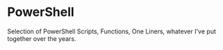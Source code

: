 # PowerShell
Selection of PowerShell Scripts, Functions, One Liners, whatever I've put together over the years.

